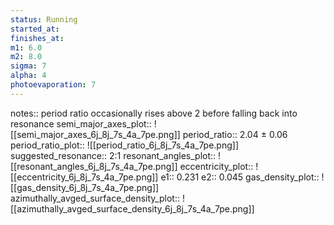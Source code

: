 ```yaml
---
status: Running
started_at:
finishes_at:
m1: 6.0
m2: 8.0
sigma: 7
alpha: 4
photoevaporation: 7
---
```


notes:: period ratio occasionally rises above 2 before falling back into resonance
semi_major_axes_plot:: ![[semi_major_axes_6j_8j_7s_4a_7pe.png]]
period_ratio:: 2.04 ± 0.06
period_ratio_plot:: ![[period_ratio_6j_8j_7s_4a_7pe.png]]
suggested_resonance:: 2:1
resonant_angles_plot:: ![[resonant_angles_6j_8j_7s_4a_7pe.png]]
eccentricity_plot:: ![[eccentricity_6j_8j_7s_4a_7pe.png]]
e1:: 0.231
e2:: 0.045
gas_density_plot:: ![[gas_density_6j_8j_7s_4a_7pe.png]]
azimuthally_avged_surface_density_plot:: ![[azimuthally_avged_surface_density_6j_8j_7s_4a_7pe.png]]
